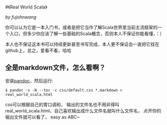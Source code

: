 #《Real World Scala》

_by fujohnwang_

你可以认为它是一本入门书，或者是把它当作了解Scala世界里当前主流框架的一个入口，但多少你应该了解一些基础的Scala概念，否则本人不保证你能看懂，：）

本人也不保证这本书可以持续更新甚至书写完成，本人更不保证会一直把它挂在github上，总之，爱看不看，哈哈

## 全是markdown文件，怎么看啊？

安装[pandoc](http://johnmacfarlane.net/pandoc/)，然后运行:

```
$ pandoc -s -N --toc -c css/default.css *.markdown > real_world_scala.html
```

css可以根据自己的胃口调和， 输出的文件名也不用非得叫real_world_scala.html，自己喜欢输出成什么文件名就叫什么文件名， 点开你的输出文件就可以看了， easy as ABC~



